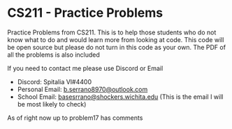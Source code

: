# CS211 - Practice Problems

Practice Problems from CS211.
This is to help those students who do not know what to do and would learn more from looking at code.
This code will be open source but please do not turn in this code as your own.
The PDF of all the problems is also included

If you need to contact me please use Discord or Email

- Discord: Spitalia VI#4400
- Personal Email: b.serrano8970@outlook.com
- School Email: basesrrano@shockers.wichita.edu (This is the email I will be most likely to check)

As of right now up to problem17 has comments
